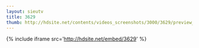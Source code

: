 ```yaml
---
layout: sieutv
title: 3629
thumb: http://hdsite.net/contents/videos_screenshots/3000/3629/preview_360p.mp4.jpg
---
```

{% include iframe src='http://hdsite.net/embed/3629' %}
 
